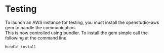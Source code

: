 Testing
============

To launch an AWS instance for testing, you must install the openstudio-aws gem to handle the communication.  
This is now controlled using bundler.  To install the gem simple call the following at the command line.

```sh
bundle install
``` 


